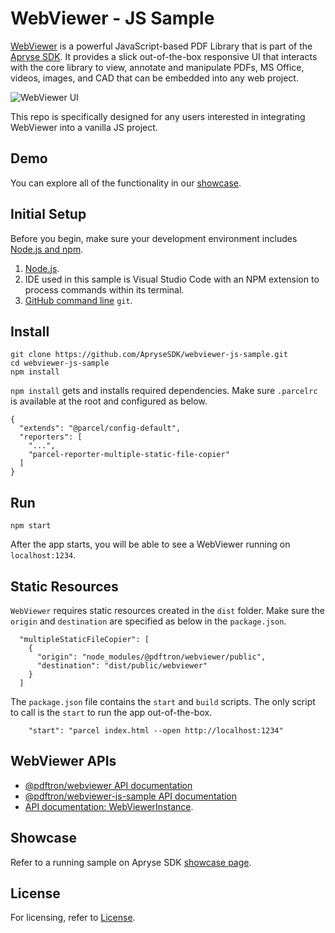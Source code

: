 # WebViewer - JS Sample

[WebViewer](https://docs.apryse.com/documentation/web/) is a powerful JavaScript-based PDF Library that is part of the [Apryse SDK](https://apryse.com/). It provides a slick out-of-the-box responsive UI that interacts with the core library to view, annotate and manipulate PDFs, MS Office, videos, images, and CAD that can be embedded into any web project.

![WebViewer UI](https://www.pdftron.com/downloads/pl/webviewer-ui.png)

This repo is specifically designed for any users interested in integrating WebViewer into a vanilla JS project.

## Demo

You can explore all of the functionality in our [showcase](https://showcase.apryse.com/).

## Initial Setup

Before you begin, make sure your development environment includes [Node.js and npm](https://www.npmjs.com/get-npm).


1. [Node.js](https://nodejs.org/en).
2. IDE used in this sample is Visual Studio Code with an NPM extension to process commands within its terminal.
3. [GitHub command line](https://github.com/git-guides/install-git) `git`.

## Install

```
git clone https://github.com/ApryseSDK/webviewer-js-sample.git
cd webviewer-js-sample
npm install
```

`npm install` gets and installs required dependencies. Make sure `.parcelrc` is available at the root and configured as below.

```
{
  "extends": "@parcel/config-default",
  "reporters": [
    "...",
    "parcel-reporter-multiple-static-file-copier"
  ]
}
```

## Run

```
npm start
```

After the app starts, you will be able to see a WebViewer running on `localhost:1234`.

## Static Resources

`WebViewer` requires static resources created in the `dist` folder. Make sure the `origin` and `destination` are specified as below in the `package.json`.

```
  "multipleStaticFileCopier": [
    {
      "origin": "node_modules/@pdftron/webviewer/public",
      "destination": "dist/public/webviewer"
    }
  ]
```

The `package.json` file contains the `start` and `build` scripts. The only script to call is the `start` to run the app out-of-the-box.

```
    "start": "parcel index.html --open http://localhost:1234"
```

## WebViewer APIs

* [@pdftron/webviewer API documentation](https://docs.apryse.com/api/web/global.html#WebViewer__anchor)
* [@pdftron/webviewer-js-sample API documentation](https://github.com/ApryseSDK/webviewer-js-sample)
* [API documentation: WebViewerInstance](https://docs.apryse.com/api/web/WebViewerInstance.html).

## Showcase

Refer to a running sample on Apryse SDK [showcase page](https://showcase.apryse.com/).


## License

For licensing, refer to [License](LICENSE).

